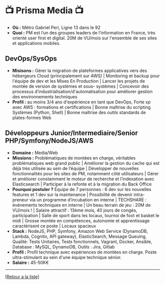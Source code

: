 # 📺 Prisma Media 📺

- **Où :** Métro Gabriel Peri, Ligne 13 dans le 92
- **Quoi :** PM est l’un des groupes leaders de l’information en France, très orienté user first et digital. 20M de VU/mois sur l'ensemble de ses sites et applications mobiles.

## DevOps/SysOps

- **Misisons :** Gérer la migration de plateformes applicatives vers des hébergeurs Cloud (principalement sur AWS) | Monitoring et backup pour l'équipe de dev et les Mises En Production | Lancer les projets de montée de version de systèmes et sous- systèmes | Concevoir des processus d’industrialisation/d'automatisation pour améliorer gestion des environnements techniques
- **Profil :** au moins 3/4 ans d'expérience en tant que DevOps, Forte xp avec AWS : formations et certifications | Bonne maîtrise du scripting Systèmes (Python, Shell) | Bonne maîtrise des outils standards de plates-formes Web 

## Développeurs Junior/Intermediaire/Senior PHP/Symfony/NodeJS/AWS

- **Domaine :** Media/Web
- **Missions :** Problématiques de montées en charge, véritables problématiques web grand public | Améliorer la gestion du cache qui est déjà très utilisée au sein de l’équipe | Développer de nouvelles fonctionnalités pour les sites de PM, notamment côté utilisateurs |
Gérer et améliorer constamment le moteur de recherche et l’indexation avec Elasticsearch | Participer à la refonte et à la migration du Back Office	
- **Pourquoi postuler ?** Équipe de 7 personnes : 6 dev sur les nouvelles features et 1 dev sur la maintenance | Possibilité de devenir intra-preneur via un programme d’incubation en interne | TECHSHARE : événements techniques en interne | Un beau terrain de jeu : 20M de VU/mois ! | Salaire attractif : 13ème mois, 40 jours de congés, participation | Salle de sport dans les locaux, tournoi de foot et basket le midi | Grosse montée en compétences, autonomie et apprentissage caractérisent ce poste | Locaux spacieux
- **Stack :** NodeJS, PHP, Symfony, Amazon Web Service (DynamoDB, Lambda, Cognito, API gateway), ElasticSearch, Message Queuing, Qualité: Tests Unitaires, Tests fonctionnels, Vagrant, Docker, Ansible, Database : MySQL, DynamoDB, Outils : Jira, Gitlab
- **Profil :** Profil technique avec expériences de montées en charge. Poste ultra-stimulant au sein d'une équipe technique sénior.
- **Salaire :** 45-50K€

----
<a href="https://github.com/jlondiche/job-board-php/blob/master/00README.md">[Retour a la liste]</a>